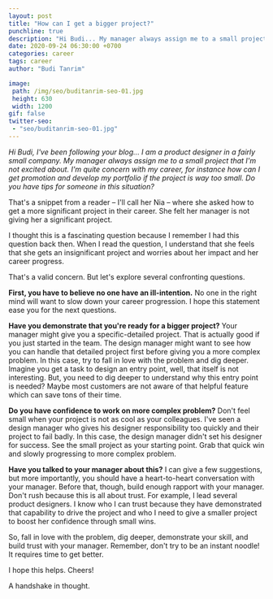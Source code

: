 ```yaml
---
layout: post
title: "How can I get a bigger project?"
punchline: true
description: "Hi Budi... My manager always assign me to a small project that I'm not excited about. I'm quite concern with my career..."
date: 2020-09-24 06:30:00 +0700
categories: career
tags: career
author: "Budi Tanrim"

image:
 path: /img/seo/buditanrim-seo-01.jpg
 height: 630
 width: 1200
gif: false
twitter-seo: 
 - "seo/buditanrim-seo-01.jpg"
---
```


_Hi Budi, I've been following your blog... I am a product designer in a fairly small company. My manager always assign me to a small project that I'm not excited about. I'm quite concern with my career, for instance how can I get promotion and develop my portfolio if the project is way too small. Do you have tips for someone in this situation?_

That's a snippet from a reader – I'll call her Nia – where she asked how to get a more significant project in their career. She felt her manager is not giving her a significant project.

I thought this is a fascinating question because I remember I had this question back then. When I read the question, I understand that she feels that she gets an insignificant project and worries about her impact and her career progress.

That's a valid concern. But let's explore several confronting questions.

**First, you have to believe no one have an ill-intention.** No one in the right mind will want to slow down your career progression. I hope this statement ease you for the next questions.

**Have you demonstrate that you're ready for a bigger project?** Your manager might give you a specific-detailed project. That is actually good if you just started in the team. The design manager might want to see how you can handle that detailed project first before giving you a more complex problem. In this case, try to fall in love with the problem and dig deeper. Imagine you get a task to design an entry point, well, that itself is not interesting. But, you need to dig deeper to understand why this entry point is needed? Maybe most customers are not aware of that helpful feature which can save tons of their time.

**Do you have confidence to work on more complex problem?** Don't feel small when your project is not as cool as your colleagues. I've seen a design manager who gives his designer responsibility too quickly and their project to fail badly. In this case, the design manager didn't set his designer for success. See the small project as your starting point. Grab that quick win and slowly progressing to more complex problem.

**Have you talked to your manager about this?** I can give a few suggestions, but more importantly, you should have a heart-to-heart conversation with your manager. Before that, though, build enough rapport with your manager. Don't rush because this is all about trust. For example, I lead several product designers. I know who I can trust because they have demonstrated that capability to drive the project and who I need to give a smaller project to boost her confidence through small wins.

So, fall in love with the problem, dig deeper, demonstrate your skill, and build trust with your manager. Remember, don't try to be an instant noodle! It requires time to get better.

I hope this helps. Cheers!

A handshake in thought.

